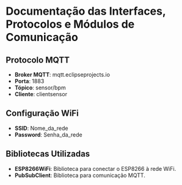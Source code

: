 # Documentação das Interfaces, Protocolos e Módulos de Comunicação

## Protocolo MQTT
- **Broker MQTT**: mqtt.eclipseprojects.io
- **Porta**: 1883
- **Tópico**: sensor/bpm
- **Cliente**: clientsensor

## Configuração WiFi
- **SSID**: Nome_da_rede
- **Password**: Senha_da_rede

## Bibliotecas Utilizadas
- **ESP8266WiFi**: Biblioteca para conectar o ESP8266 à rede WiFi.
- **PubSubClient**: Biblioteca para comunicação MQTT.
